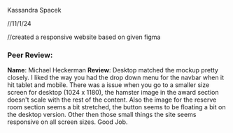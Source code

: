 Kassandra Spacek

//11/1/24

//created a responsive website based on given figma

### Peer Review:
**Name**: Michael Heckerman
**Review**:     Desktop matched the mockup pretty closely. I liked the way you had the drop down menu for the navbar when it hit tablet and mobile. There was a issue when you go to a smaller size screen for desktop (1024 x 1180), the hamster image in the award section doesn't scale with the rest of the content. Also the image for the reserve room section seems a bit stretched, the button seems to be floating a bit on the desktop version. Other then those small things the site seems responsive on all screen sizes. Good Job.


